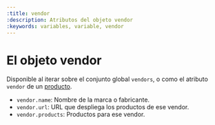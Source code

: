 ```yaml
---
:title: vendor
:description: Atributos del objeto vendor
:keywords: variables, variable, vendor
---
```


# El objeto vendor

Disponible al iterar sobre el conjunto global <code>vendors</code>, o como el atributo <code>vendor</code> de un <a href="/es/diseno/variables/product">producto</a>.

<ul>
  <li><code>vendor.name</code>: Nombre de la marca o fabricante.</li>
  <li><code>vendor.url</code>: URL que despliega los productos de ese vendor.</li>
  <li><code>vendor.products</code>: Productos para ese vendor.</li>
</ul>
